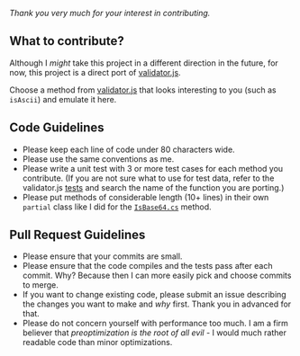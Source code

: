 *Thank you very much for your interest in contributing.*

## What to contribute?

Although I _might_ take this project in a different direction in the future, for now, this project is a direct port of [validator.js](https://github.com/chriso/validator.js).

Choose a method from [validator.js](https://github.com/chriso/validator.js) that looks interesting to you (such as `isAscii`) and emulate it here.

## Code Guidelines

- Please keep each line of code under 80 characters wide.
- Please use the same conventions as me.
- Please write a unit test with 3 or more test cases for each method you contribute. (If you are not sure what to use for test data, refer to the validator.js [tests](https://github.com/chriso/validator.js/blob/master/test/validators.js) and search the name of the function you are porting.)
- Please put methods of considerable length (10+ lines) in their own `partial` class like I did for the [`IsBase64.cs`](https://github.com/ByteBlast/Validator/blob/master/Validator/IsBase64.cs) method.

## Pull Request Guidelines

- Please ensure that your commits are small.
- Please ensure that the code compiles and the tests pass after each commit. Why? Because then I can more easily pick and choose commits to merge.
- If you want to change existing code, please submit an issue describing the changes you want to make and *why* first. Thank you in advanced for that.
- Please do not concern yourself with performance too much. I am a firm believer that _preoptimization is the root of all evil_ - I would much rather readable code than minor optimizations.